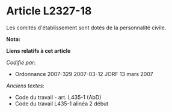 # Article L2327-18

Les comités d'établissement sont dotés de la personnalité civile.

**Nota:**



**Liens relatifs à cet article**

_Codifié par_:

  - Ordonnance 2007-329 2007-03-12 JORF 13 mars 2007

_Anciens textes_:

  - Code du travail - art. L435-1 (AbD)
  - Code du travail L435-1 alinéa 2 début
